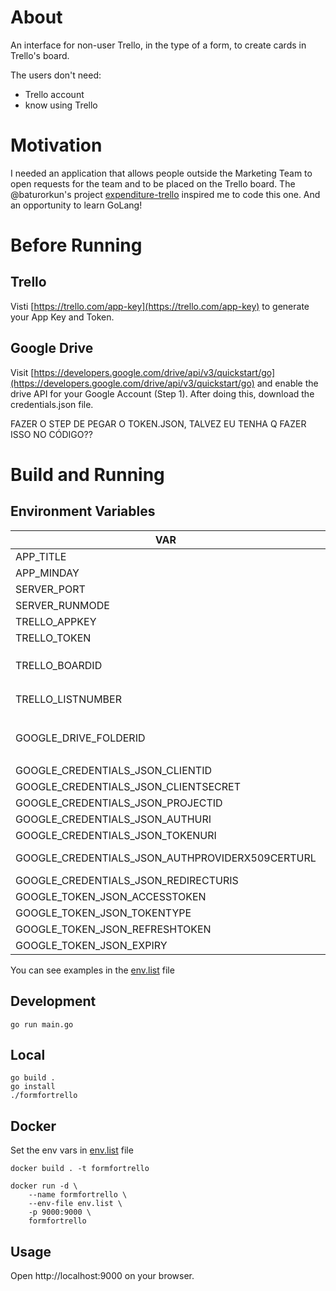 # About

An interface for non-user Trello, in the type of a form, to create cards in Trello's board.

The users don't need:
- Trello account
- know using Trello

# Motivation

I needed an application that allows people outside the Marketing Team to open requests for the team and to be placed on the Trello board.
The @baturorkun's project [expenditure-trello](https://github.com/baturorkun/expenditure-trello) inspired me to code this one.
And an opportunity to learn GoLang!

# Before Running

## Trello

Visti [https://trello.com/app-key](https://trello.com/app-key) to generate your App Key and Token.

## Google Drive

Visit [https://developers.google.com/drive/api/v3/quickstart/go](https://developers.google.com/drive/api/v3/quickstart/go) and enable the drive API for your Google Account (Step 1). After doing this, download the credentials.json file.

FAZER O STEP DE PEGAR O TOKEN.JSON, TALVEZ EU TENHA Q FAZER ISSO NO CÓDIGO??

# Build and Running

## Environment Variables

| VAR | TYPE | REQUIRE | DESCRIPTION |
| ------ | --- | ----------- | ----- |
| APP_TITLE  | String | YES | Application Title |
| APP_MINDAY | Int    | YES | [AINDA FAZER ISSO](AINDA FAZER ISSO) |
| SERVER_PORT    | String | YES | Set port number |
| SERVER_RUNMODE | String | YES | `prod` and `debug` (show more logs)  |
| TRELLO_APPKEY     | String | YES | Trello App Key get [here](https://github.com/rodrigoma/form-for-trello/blob/master/README.md#trello)  |
| TRELLO_TOKEN      | String | YES | Trello Token get [here](https://github.com/rodrigoma/form-for-trello/blob/master/README.md#trello)  |
| TRELLO_BOARDID    | String | YES | Every board has a ID on Trello like `KE4wqorD`. You can see it on the URL when then board url is open. `Ex: https://trello.com/b/KE4wqorD/boardname` |
| TRELLO_LISTNUMBER | Int    | YES | Boards has lists like doing, todo, done. ListNumber is order number of the lists and starts with 0 |
| GOOGLE_DRIVE_FOLDERID | String | YES | Every folder has a ID on Drive like `14UgHD-Jhd8dDD`. You can see it on the URL when then folder is open. `Ex: https://drive.google.com/drive/u/1/folders/14UgHD-Jhd8dDD` |
| GOOGLE_CREDENTIALS_JSON_CLIENTID                | String | YES | Field `client_id` on credentials.json file |
| GOOGLE_CREDENTIALS_JSON_CLIENTSECRET            | String | YES | Field `client_secret` on credentials.json file |
| GOOGLE_CREDENTIALS_JSON_PROJECTID               | String | YES | Field `project_id` on credentials.json file |
| GOOGLE_CREDENTIALS_JSON_AUTHURI                 | String | YES | Field `auth_uri` on credentials.json file |
| GOOGLE_CREDENTIALS_JSON_TOKENURI                | String | YES | Field `token_uri` on credentials.json file |
| GOOGLE_CREDENTIALS_JSON_AUTHPROVIDERX509CERTURL | String | YES | Field `auth_provider_x509_cert_url` on credentials.json file |
| GOOGLE_CREDENTIALS_JSON_REDIRECTURIS            | String | YES | Field `redirect_uris` on credentials.json file |
| GOOGLE_TOKEN_JSON_ACCESSTOKEN  | String | YES | Field `access_token` on token.json file |
| GOOGLE_TOKEN_JSON_TOKENTYPE    | String | YES | Field `token_type` on token.json file |
| GOOGLE_TOKEN_JSON_REFRESHTOKEN | String | YES | Field `refresh_token` on token.json file |
| GOOGLE_TOKEN_JSON_EXPIRY       | String | YES | Field `expiry` on token.json file |

You can see examples in the [env.list](https://github.com/rodrigoma/form-for-trello/blob/master/env.list) file

## Development
```
go run main.go
```

## Local
```
go build .
go install
./formfortrello
```

## Docker

Set the env vars in [env.list](https://github.com/rodrigoma/form-for-trello/blob/master/env.list) file
```
docker build . -t formfortrello

docker run -d \
    --name formfortrello \
    --env-file env.list \
    -p 9000:9000 \
    formfortrello
```

## Usage

Open http://localhost:9000 on your browser.
